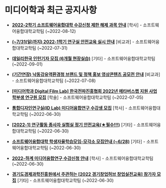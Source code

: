 # 미디어학과 최근 공지사항

* **[2022-2학기 소프트웨어융합대학 수강신청 제한 해제 과목 안내](https://media.ajou.ac.kr/media/board/board01.jsp?mode=view&amp;article_no=230423&amp;board_wrapper=%2Fmedia%2Fboard%2Fboard01.jsp&amp;pager.offset=0&amp;board_no=304)**
 [학사] - 소프트웨어융합대학교학팀 (~2022-08-12)

* **[(~7/31(일)까지) 2022-1학기 연구실 안전교육 실시 안내](https://media.ajou.ac.kr/media/board/board01.jsp?mode=view&amp;article_no=230398&amp;board_wrapper=%2Fmedia%2Fboard%2Fboard01.jsp&amp;pager.offset=0&amp;board_no=304)**
 [비교과] - 소프트웨어융합대학교학팀 (~2022-07-31)

* **[데일리한국 인턴기자 모집 (6개월 현장실습)](https://media.ajou.ac.kr/media/board/board01.jsp?mode=view&amp;article_no=230344&amp;board_wrapper=%2Fmedia%2Fboard%2Fboard01.jsp&amp;pager.offset=0&amp;board_no=304)**
 [기타] - 소프트웨어융합대학교학팀 (~2022-09-01)

* **[(기간연장) 낙동강유역환경청 브랜드 및 정책 홍보 영상콘텐츠 공모전 안내](https://media.ajou.ac.kr/media/board/board01.jsp?mode=view&amp;article_no=230291&amp;board_wrapper=%2Fmedia%2Fboard%2Fboard01.jsp&amp;pager.offset=0&amp;board_no=304)**
 [비교과] - 소프트웨어융합대학교학팀 (~2022-07-08)

* **[[미디어학과 Digital Film Lab] 한국전파진흥협회 2022년 메타버스랩 지원 사업 학부생 연구원 모집](https://media.ajou.ac.kr/media/board/board01.jsp?mode=view&amp;article_no=230261&amp;board_wrapper=%2Fmedia%2Fboard%2Fboard01.jsp&amp;pager.offset=0&amp;board_no=304)**
 [학술] - 소프트웨어융합대학교학팀 (~2022-07-05)

* **[통합디자인연구실(ID Lab) 미디어융합연구 수강생 모집](https://media.ajou.ac.kr/media/board/board01.jsp?mode=view&amp;article_no=230200&amp;board_wrapper=%2Fmedia%2Fboard%2Fboard01.jsp&amp;pager.offset=0&amp;board_no=304)**
 [학사] - 소프트웨어융합대학교학팀 (~2022-06-30)

* **[[2022-1] 연구활동 종사자 실험실 정기 안전교육(★필수!!!)](https://media.ajou.ac.kr/media/board/board01.jsp?mode=view&amp;article_no=230138&amp;board_wrapper=%2Fmedia%2Fboard%2Fboard01.jsp&amp;pager.offset=0&amp;board_no=304)**
 [기타] - 소프트웨어융합대학교학팀 (~2022-06-30)

* **[소프트웨어융합대학 학생자율학습모임-모각소 모집안내 (~6/28)](https://media.ajou.ac.kr/media/board/board01.jsp?mode=view&amp;article_no=230108&amp;board_wrapper=%2Fmedia%2Fboard%2Fboard01.jsp&amp;pager.offset=0&amp;board_no=304)**
 [기타] - 소프트웨어융합대학교학팀 (~2022-06-30)

* **[2022-하계 미디어융합연구 수강신청 안내](https://media.ajou.ac.kr/media/board/board01.jsp?mode=view&amp;article_no=230093&amp;board_wrapper=%2Fmedia%2Fboard%2Fboard01.jsp&amp;pager.offset=0&amp;board_no=304)**
 [학사] - 소프트웨어융합대학교학팀 (~2022-06-30)

* **[경기도경제과학진흥원에서 주관하는 [2022 경기창업허브 창업실전교육] 참가자 모집](https://media.ajou.ac.kr/media/board/board01.jsp?mode=view&amp;article_no=230089&amp;board_wrapper=%2Fmedia%2Fboard%2Fboard01.jsp&amp;pager.offset=0&amp;board_no=304)**
 [기타] - 소프트웨어융합대학교학팀 (~2022-06-30)
